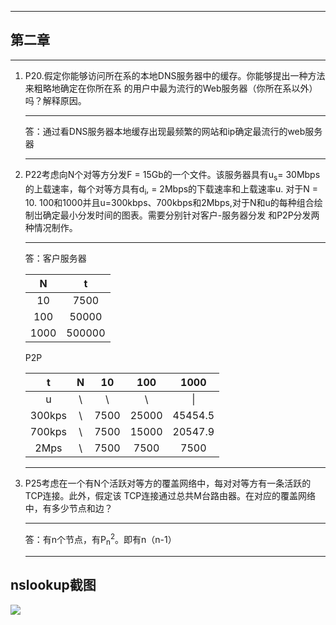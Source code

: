 ***
## 第二章
***
1. P20.假定你能够访问所在系的本地DNS服务器中的缓存。你能够提出一种方法来粗略地确定在你所在系 的用户中最为流行的Web服务器（你所在系以外）吗？解释原因。  
   ***
   答：通过看DNS服务器本地缓存出现最频繁的网站和ip确定最流行的web服务器
   ***
2. P22考虑向N个对等方分发F = 15Gb的一个文件。该服务器具有u<sub>s</sub>= 30Mbps的上载速率，每个对等方具有d<sub>i</sub>, = 2Mbps的下载速率和上载速率u. 对于N = 10. 100和1000并且u=300kbps、700kbps和2Mbps,对于N和u的每种组合绘制岀确定最小分发时间的图表。需要分别针对客户-服务器分发 和P2P分发两种情况制作。
   ***
   答：客户服务器  

   | N  | t |
   |:---:|:---:|
   | 10 | 7500 | 
   | 100 | 50000  | 
   | 1000  | 500000   |
   P2P

   | t  | N | 10  | 100 |1000 |
   |:---:|:---:|:---:|:---:|:---:|
   | u| \ |  \ | \ | \|
   | 300kps | \  | 7500 | 25000| 45454.5|
   | 700kps  | \  | 7500 | 15000| 20547.9|
   | 2Mps  | \  | 7500 | 7500| 7500|
   ***
3. P25考虑在一个有N个活跃对等方的覆盖网络中，每对对等方有一条活跃的TCP连接。此外，假定该 TCP连接通过总共M台路由器。在对应的覆盖网络中，有多少节点和边？
   ***
   答：有n个节点，有P<sub>n</sub><sup>2</sup>。即有n（n-1）
   ***
## nslookup截图
![](https://github.com/20192021855-DCAN/HOMEWORK-4/blob/master/2017302580239/1.png)
